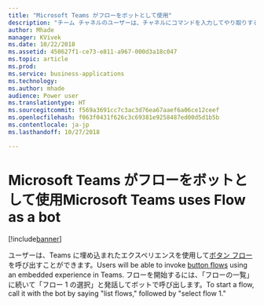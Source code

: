 ```yaml
---
title: "Microsoft Teams がフローをボットとして使用"
description: "チーム チャネルのユーザーは、チャネルにコマンドを入力してやり取りするだけで、テキストを使用してフローと対話できます。"
author: Mhade
manager: KVivek
ms.date: 10/22/2018
ms.assetid: 450627f1-ce73-e811-a967-000d3a18c047
ms.topic: article
ms.prod: 
ms.service: business-applications
ms.technology: 
ms.author: mhade
audience: Power user
ms.translationtype: HT
ms.sourcegitcommit: f569a3691cc7c3ac3d76ea67aaef6a06ce12ceef
ms.openlocfilehash: f063f0431f626c3c69381e9258487ed00d5d1b5b
ms.contentlocale: ja-jp
ms.lasthandoff: 10/27/2018

---
```

# <a name="microsoft-teams-uses-flow-as-a-bot"></a><span data-ttu-id="f4fd3-103">Microsoft Teams がフローをボットとして使用</span><span class="sxs-lookup"><span data-stu-id="f4fd3-103">Microsoft Teams uses Flow as a bot</span></span>


[!include[banner](../../includes/banner.md)]

<span data-ttu-id="f4fd3-104">ユーザーは、Teams に埋め込まれたエクスペリエンスを使用して[ボタン フロー](https://docs.microsoft.com/flow/introduction-to-button-flows)を呼び出すことができます。</span><span class="sxs-lookup"><span data-stu-id="f4fd3-104">Users will be able to invoke [button flows](https://docs.microsoft.com/flow/introduction-to-button-flows) using an embedded experience in Teams.</span></span> <span data-ttu-id="f4fd3-105">フローを開始するには、「フローの一覧」に続いて「フロー 1 の選択」と発話してボットで呼び出します。</span><span class="sxs-lookup"><span data-stu-id="f4fd3-105">To start a flow, call it with the bot by saying "list flows," followed by "select flow 1."</span></span>

